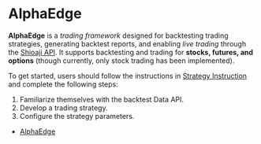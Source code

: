 # AlphaEdge

**AlphaEdge** is a *trading framework* designed for backtesting trading strategies, generating backtest reports, and enabling *live trading* through the [Shioaji API](https://sinotrade.github.io/zh_TW/). It supports backtesting and trading for **stocks, futures, and options** (though currently, only stock trading has been implemented).

To get started, users should follow the instructions in [Strategy Instruction](trader/scripts/README.md) and complete the following steps:

1. Familiarize themselves with the backtest Data API.
2. Develop a trading strategy.
3. Configure the strategy parameters.


- [AlphaEdge](#alphaedge)
